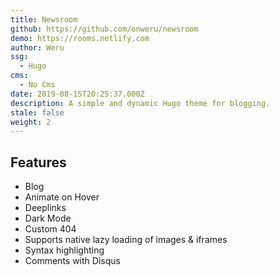 ```yaml
---
title: Newsroom
github: https://github.com/onweru/newsroom
demo: https://rooms.netlify.com
author: Weru
ssg:
  - Hugo
cms:
  - No Cms
date: 2019-08-15T20:25:37.000Z
description: A simple and dynamic Hugo theme for blogging.
stale: false
weight: 2
---
```


## Features

- Blog
- Animate on Hover
- Deeplinks
- Dark Mode
- Custom 404
- Supports native lazy loading of images & iframes
- Syntax highlighting
- Comments with Disqus
